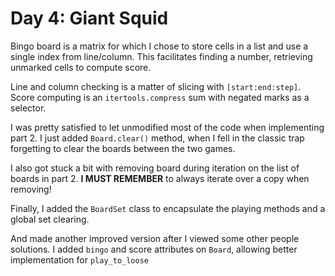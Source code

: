 # Day 4: Giant Squid

Bingo board is a matrix for which I chose to store cells in a list and use a single index from line/column. This facilitates finding a number, retrieving unmarked cells to compute score.

Line and column checking is a matter of slicing with `[start:end:step]`.
Score computing is an `itertools.compress` sum with negated marks as a selector.

I was pretty satisfied to let unmodified most of the code when implementing part 2. I just added `Board.clear()` method, when I fell in the classic trap forgetting to clear the boards between the two games.

I also got stuck a bit with removing board during iteration on the list of boards in part 2. 
**I MUST REMEMBER** to always iterate over a copy when removing!

Finally, I added the `BoardSet` class to encapsulate the playing methods and a global set clearing.

And made another improved version after I viewed some other people solutions. I added `bingo` and score attributes on `Board`, allowing better implementation for `play_to_loose`
